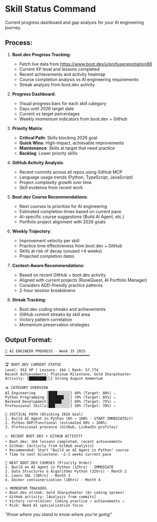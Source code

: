 # Skill Status Command

Current progress dashboard and gap analysis for your AI engineering journey.

## Process:

1. **Boot.dev Progress Tracking**:
   - Fetch live data from https://www.boot.dev/u/profusenegotiation88
   - Current XP level and lessons completed
   - Recent achievements and activity heatmap
   - Course completion analysis vs AI engineering requirements
   - Streak analysis from boot.dev activity

2. **Progress Dashboard**:
   - Visual progress bars for each skill category
   - Days until 2026 target date
   - Current vs target percentages
   - Weekly momentum indicators from boot.dev + GitHub

3. **Priority Matrix**:
   - **Critical Path**: Skills blocking 2026 goal
   - **Quick Wins**: High-impact, achievable improvements  
   - **Maintenance**: Skills at target that need practice
   - **Backlog**: Lower priority skills

4. **GitHub Activity Analysis**:
   - Recent commits across all repos using GitHub MCP
   - Language usage trends (Python, TypeScript, JavaScript)
   - Project complexity growth over time
   - Skill evidence from recent work

5. **Boot.dev Course Recommendations**:
   - Next courses to prioritize for AI engineering
   - Estimated completion times based on current pace
   - AI-specific course suggestions (Build AI Agent, etc.)
   - Portfolio project alignment with 2026 goals

6. **Weekly Trajectory**:
   - Improvement velocity per skill
   - Practice time effectiveness from boot.dev + GitHub
   - Skills at risk of decay (unused >4 weeks)
   - Projected completion dates

7. **Context-Aware Recommendations**:
   - Based on recent GitHub + boot.dev activity
   - Aligned with current projects (RuneQuest, AI Portfolio Manager)
   - Considers ADD-friendly practice patterns
   - 2-hour session breakdowns

8. **Streak Tracking**:
   - Boot.dev coding streaks and achievements
   - GitHub commit streaks by skill area
   - Victory pattern correlation
   - Momentum preservation strategies

## Output Format:
```
🎯 AI ENGINEER PROGRESS - Week 35 2025
━━━━━━━━━━━━━━━━━━━━━━━━━━━━━━━━━━━━━━━

🏆 BOOT.DEV CURRENT STATUS
Level: 952 XP | Lessons: 164 | Rank: 57,774
Recent Achievements: Platinum Milestone, Gold Sharpshooter
Activity: [████████░░] Strong August momentum

📊 CATEGORY OVERVIEW
AI Engineering     [████░░░░░░] 40% (Target: 80%) ⚠️
Python Programming [███████░░░] 70% (Target: 85%) ⚠️  
Backend Development[██████░░░░] 60% (Target: 75%) ⚠️
Professional Skills[███░░░░░░░] 30% (Target: 70%) ⚠️

🎯 CRITICAL PATH (Blocking 2026 Goal)
1. Build AI Agent in Python (0% → 100% - START IMMEDIATELY)
2. Python OOP/Functional (estimated 60% → 100%)
3. Professional presence (GitHub, LinkedIn profiles)

📈 RECENT BOOT.DEV + GITHUB ACTIVITY
• Boot.dev: 164 lessons completed, recent achievements
• GitHub: [Activity from GitHub analysis]
• Recommended: Start "Build an AI Agent in Python" course
• Time to next milestone: ~2-3 weeks current pace

🚀 NEXT BOOT.DEV COURSES (Priority Order)
1. Build an AI Agent in Python (12hrs) - IMMEDIATE
2. Data Structures & Algorithms Python (32hrs) - Month 2
3. Learn SQL (30hrs) - Month 3
4. Docker containerization (18hrs) - Month 4

🔥 MOMENTUM TRACKERS
• Boot.dev streak: Gold Sharpshooter (6+ coding sprees)
• GitHub activity: [Analysis from commits]
• Victory correlation: Coding practice ↗️ achievements ↗️
• Risk: Need AI specialization focus
```

*"Know where you stand to know where you're going"*